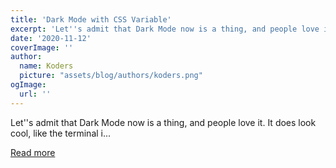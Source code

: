 ```yaml
---
title: 'Dark Mode with CSS Variable'
excerpt: 'Let''s admit that Dark Mode now is a thing, and people love it. It does look cool, like the terminal i...'
date: '2020-11-12'
coverImage: ''
author:
  name: Koders
  picture: "assets/blog/authors/koders.png"
ogImage:
  url: ''
---
```


Let''s admit that Dark Mode now is a thing, and people love it. It does look cool, like the terminal i...

[Read more](https://dev.to/ditarahma08/dark-mode-with-css-variable-1p57)
